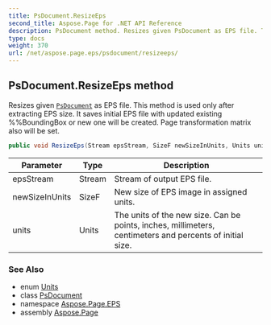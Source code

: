 ```yaml
---
title: PsDocument.ResizeEps
second_title: Aspose.Page for .NET API Reference
description: PsDocument method. Resizes given PsDocument as EPS file. This method is used only after extracting EPS size. It saves initial EPS file with updated existing BoundingBox or new one will be created. Page transformation matrix also will be set
type: docs
weight: 370
url: /net/aspose.page.eps/psdocument/resizeeps/
---
```

## PsDocument.ResizeEps method

Resizes given [`PsDocument`](../) as EPS file. This method is used only after extracting EPS size. It saves initial EPS file with updated existing %%BoundingBox or new one will be created. Page transformation matrix also will be set.

```csharp
public void ResizeEps(Stream epsStream, SizeF newSizeInUnits, Units units)
```

| Parameter | Type | Description |
| --- | --- | --- |
| epsStream | Stream | Stream of output EPS file. |
| newSizeInUnits | SizeF | New size of EPS image in assigned units. |
| units | Units | The units of the new size. Can be points, inches, millimeters, centimeters and percents of initial size. |

### See Also

* enum [Units](../../../aspose.page/units/)
* class [PsDocument](../)
* namespace [Aspose.Page.EPS](../../psdocument/)
* assembly [Aspose.Page](../../../)


